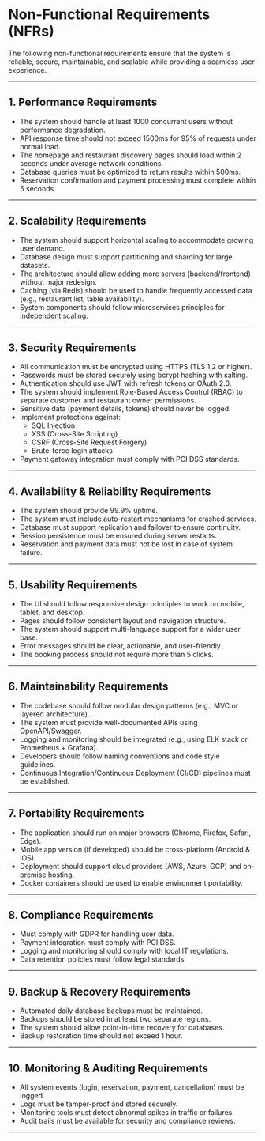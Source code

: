 # Non-Functional Requirements (NFRs)

The following non-functional requirements ensure that the system is reliable, secure, maintainable, and scalable while providing a seamless user experience.

---

## 1. Performance Requirements

- The system should handle at least 1000 concurrent users without performance degradation.
- API response time should not exceed 1500ms for 95% of requests under normal load.
- The homepage and restaurant discovery pages should load within 2 seconds under average network conditions.
- Database queries must be optimized to return results within 500ms.
- Reservation confirmation and payment processing must complete within 5 seconds.

---

## 2. Scalability Requirements

- The system should support horizontal scaling to accommodate growing user demand.
- Database design must support partitioning and sharding for large datasets.
- The architecture should allow adding more servers (backend/frontend) without major redesign.
- Caching (via Redis) should be used to handle frequently accessed data (e.g., restaurant list, table availability).
- System components should follow microservices principles for independent scaling.

---

## 3. Security Requirements

- All communication must be encrypted using HTTPS (TLS 1.2 or higher).
- Passwords must be stored securely using bcrypt hashing with salting.
- Authentication should use JWT with refresh tokens or OAuth 2.0.
- The system should implement Role-Based Access Control (RBAC) to separate customer and restaurant owner permissions.
- Sensitive data (payment details, tokens) should never be logged.
- Implement protections against:
    - SQL Injection
    - XSS (Cross-Site Scripting)
    - CSRF (Cross-Site Request Forgery)
    - Brute-force login attacks
- Payment gateway integration must comply with PCI DSS standards.

---

## 4. Availability & Reliability Requirements

- The system should provide 99.9% uptime.
- The system must include auto-restart mechanisms for crashed services.
- Database must support replication and failover to ensure continuity.
- Session persistence must be ensured during server restarts.
- Reservation and payment data must not be lost in case of system failure.

---

## 5. Usability Requirements

- The UI should follow responsive design principles to work on mobile, tablet, and desktop.
- Pages should follow consistent layout and navigation structure.
- The system should support multi-language support for a wider user base.
- Error messages should be clear, actionable, and user-friendly.
- The booking process should not require more than 5 clicks.

---

## 6. Maintainability Requirements

- The codebase should follow modular design patterns (e.g., MVC or layered architecture).
- The system must provide well-documented APIs using OpenAPI/Swagger.
- Logging and monitoring should be integrated (e.g., using ELK stack or Prometheus + Grafana).
- Developers should follow naming conventions and code style guidelines.
- Continuous Integration/Continuous Deployment (CI/CD) pipelines must be established.

---

## 7. Portability Requirements

- The application should run on major browsers (Chrome, Firefox, Safari, Edge).
- Mobile app version (if developed) should be cross-platform (Android & iOS).
- Deployment should support cloud providers (AWS, Azure, GCP) and on-premise hosting.
- Docker containers should be used to enable environment portability.

---

## 8. Compliance Requirements

- Must comply with GDPR for handling user data.
- Payment integration must comply with PCI DSS.
- Logging and monitoring should comply with local IT regulations.
- Data retention policies must follow legal standards.

---

## 9. Backup & Recovery Requirements

- Automated daily database backups must be maintained.
- Backups should be stored in at least two separate regions.
- The system should allow point-in-time recovery for databases.
- Backup restoration time should not exceed 1 hour.

---

## 10. Monitoring & Auditing Requirements

- All system events (login, reservation, payment, cancellation) must be logged.
- Logs must be tamper-proof and stored securely.
- Monitoring tools must detect abnormal spikes in traffic or failures.
- Audit trails must be available for security and compliance reviews.

---

